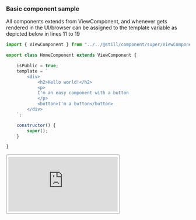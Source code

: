 ###  Basic component sample

All components extends from ViewComponent, and whenever gets rendered in the UI/browser can be assigned to the template variable as depicted below in lines 11 to 19

```js title="HomeComponent.js" hl_lines="6-14" linenums="1"
import { ViewComponent } from "../../@still/component/super/ViewComponent.js";

export class HomeComponent extends ViewComponent {

    isPublic = true;
    template = `
        <div>
            <h2>Hello world!</h2>
            <p>
            I'm an easy component with a button
            </p>
            <button>I'm a button</button>
        </div>
    `;

    constructor() {
        super();
    }

}
```

<iframe src="https://nbernardo.github.io/stilljs/" f
            rameBorder="0"
            style="border: 1px solid grey; border-radius:4px; padding: 5px; background: white"
            >
</iframe>



